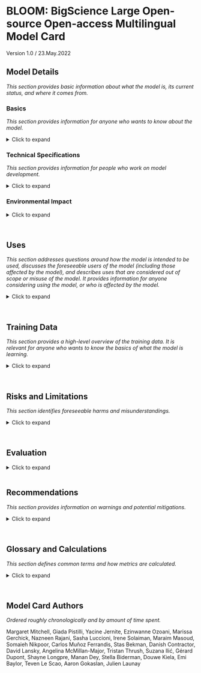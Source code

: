 # BLOOM: BigScience Large Open-source Open-access Multilingual Model Card
Version 1.0 / 23.May.2022

## Model Details  

*This section provides basic information about what the model is, its current status, and where it comes from.*

### Basics
*This section provides information for anyone who wants to know about the model.*
<details>
<summary>Click to expand</summary> <br/>
    
**Developed by:** [BigScience](https://bigscience.huggingface.co)  
* All collaborators are either volunteers or have an agreement with their employer.  [Further breakdown of participants forthcoming.]

**Model Type:** Transformer-based Language Model

**Version:** 1.0.0

**Languages:** Multiple; see [training data](#training-data).

**License:** [RAIL License v1.0](https://docs.google.com/document/d/10NMjEKjxR7mrZ5CvugGBVaF6nPEgNxFBIbkH7z5HB-0/edit#)

**Released:** [Forthcoming]

**Send questions to:** bigscience-contact@googlegroups.com

**Cite as:** [BigScience Workshop](https://bigscience.huggingface.co), BigScience Language Open-source Open-access Multilingual (BLOOM). International, May 2021-May 2022.
    
**Funded by:** The French government, [Hugging Face](https://huggingface.co), and the organizations of contributors.  [Further breakdown of organizations forthcoming.]

</details>

### Technical Specifications
*This section provides information for people who work on model development.*
<details>
<summary>Click to expand</summary><br/>

*Please see [the BLOOM training README](https://github.com/bigscience-workshop/bigscience/tree/master/train/tr11-176B-ml#readme) for full details.*

**Model Architecture:** Modified from Megatron-LM GPT2 ([paper link](https://arxiv.org/abs/1909.08053)):

1.  Word embeddings layer normalization

2. [ALiBI positional encodings](https://arxiv.org/pdf/2108.12409.pdf)

**Objective Function:** [Cross Entropy with mean reduction](https://pytorch.org/docs/stable/generated/torch.nn.CrossEntropyLoss.html#torch.nn.CrossEntropyLoss)

**Number of Parameters:** 176B parameters; 70 layers, 112 attention heads

#### **Infrastructure**
    
Compute Infrastructure: [Jean Zay](http://www.idris.fr/eng/jean-zay/jean-zay-presentation-eng.html) Public Supercomputer, provided by the French government

Hardware: 384 A100 80GB GPUs (48 nodes)

-   Additional 32 A100 80GB GPUs (4 nodes) in reserve

-   8 GPUs per node Using NVLink 4 inter-gpu connects, 4 OmniPath links

-   CPU: AMD

-   CPU memory: 512GB per node

-   GPU memory: 640GB per node

-   Inter-node connect: Omni-Path Architecture (OPA)

-   NCCL-communications network: a fully dedicated subnet

-   Disc IO network: shared network with other types of nodes

Software:

-   [Megatron-DeepSpeed](https://github.com/bigscience-workshop/Megatron-DeepSpeed), BigScience fork

-   [DeepSpeed](https://github.com/microsoft/DeepSpeed)

-   [PyTorch](https://github.com/pytorch/pytorch)-1.11 w/ CUDA-11.5

-   [apex](https://github.com/NVIDIA/apex) 


#### **Training**

 
_In progress._

Checkpoint size:

-   Bf16 weights: 329GB

-   Full checkpoint with optimizer states: 2.3TB

Training throughput: About 150 TFLOP per GPU per second

Number of epochs: 1 (*current target*)

Dates: 
- Started 11th March, 2022 11:42am PST.
- Planned end: 5th July, 2022.  


Estimated cost of training: Equivalent of $7-15M

Server training location: Ile-de-France, France

</details>


### Environmental Impact

<details>
<summary>Click to expand</summary><br/>

[More forthcoming when training has completed.]

The training supercomputer, [Jean Zay]((http://www.idris.fr/eng/jean-zay/jean-zay-presentation-eng.html)), uses mostly nuclear energy.

The heat generated by it is reused for heating campus housing.
    
* Estimated carbon emissions:  [Forthcoming]

* Estimated electricity usage: [Forthcoming]
</details>

<p>&nbsp;</p>

## Uses

*This section addresses questions around how the model is intended to be used, discusses the foreseeable users of the model (including those affected by the model), and describes uses that are considered out of scope or misuse of the model. 
It provides information for anyone considering using the model, or who is affected by the model.*


<details>
<summary>Click to expand</summary><br/>
    
### Intended use

This model is being created in order to enable public research on large language models (LLMs). LLMs are intended to be used for language generation or as a pretrained base model that can be further fine-tuned for specific tasks. Use cases below are not exhaustive.

#### **Direct Use**

-   Text generation

-   Exploring characteristics of language generated by a language model.

    -   Examples: Cloze tests, counterfactuals, generations with reframings.

#### **Downstream Use**

-   Tasks that leverage language models include: Information Extraction, Question Answering, Summarization.

### Misuse and Out-of-scope Use

*This section addresses what users ought not do with the model.*

See the  [LLM LICENSE ](https://docs.google.com/document/d/10NMjEKjxR7mrZ5CvugGBVaF6nPEgNxFBIbkH7z5HB-0/edit), Attachment A, for detailed usage restrictions. The below list is non-exhaustive, but lists some easily foreseeable problematic use cases.

#### **Out-of-scope Uses**

Using the model in [high-stakes](#glossary-and-calculations) settings is out of scope for this model.  The model is not designed for [critical decisions](#glossary-and-calculations) nor uses with any material consequences on an individual's livelihood or wellbeing. The model outputs content that appears factual but is not correct.  

##### Out-of-scope uses include:

-   Usage in biomedical domains, political and legal domains, or finance domains.

-   Usage for evaluating or scoring individuals, such as for employment, education, or credit.

-   Applying the model for critical automatic decisions, generating factual content, creating reliable summaries, or generating predictions that must be correct.

#### **Misuse**

Intentionally using the model for harm, violating rights, or other kinds of malicious activities is a misuse of this model. This includes:

-   Spam generation

-   Disinformation and influence operations

-   Disparagement and defamation

-   Harassment and abuse
  
-   Deception

-   Unconsented impersonation and imitation

-   Unconsented surveillance 


-   Generating content without attribution to the model, as specified in the [RAIL License, Use Restrictions](https://docs.google.com/document/d/10NMjEKjxR7mrZ5CvugGBVaF6nPEgNxFBIbkH7z5HB-0/edit#heading=h.3blioxkgzsje).

### Intended Users

#### **Direct Users**

-   General Public

-   Researchers

-   Students

-   Educators

-   Engineers/developers

-   Non-commercial entities

-   Community advocates, including human and civil rights groups

#### Indirect Users

-   Users of derivatives created by Direct Users, such as those using software with an [intended use](#intended-use).

-   Users of [Derivatives of the Model, as described in the License](https://docs.google.com/document/d/117RhytMYC9HS-1NmWHEn9XBK7vJ5kdv9OcG6AV69Vec/edit#bookmark=id.pvl8781qfes3).

#### Others Affected (Parties prenantes)

-   People and groups referred to by the LLM

-   People and groups exposed to outputs of, or decisions based on, the LLM

-   People and groups whose original work is included in the LLM
</details>
<p>&nbsp;</p>

## Training Data
*This section provides a high-level overview of the training data. It is relevant for anyone who wants to know the basics of what the model is learning.*



<details>
<summary>Click to expand</summary><br/>
    
*Details for each dataset are provided in individual [Data Cards](https://huggingface.co/spaces/bigscience/BigScienceCorpus).*

Training data includes:

-   45 natural languages.
    
-   12 programming languages.     

-   In 1.5TB of pre-processed text, converted into 350B unique tokens.

See the [Model README, Datasets for more](https://github.com/bigscience-workshop/bigscience/tree/master/train/tr11-176B-ml#datasets).

#### **Languages**
The pie chart shows the distribution of languages in training data.
   
![pie chart showing the distribution of languages in training data](https://github.com/bigscience-workshop/model_card/blob/main/assets/data/pie_chart.svg?raw=true)




The following table shows the further distribution of Niger-Congo and Indic languages in the training data.
<details>
<summary>Click to expand</summary><br/>
    
| Niger Congo    | Percentage |         | Indic     | Percentage |
|----------------|------------ |------  |-----------|------------|
| Chi Tumbuka    | 0.00002    |         | Assamese  | 0.01       |
| Kikuyu         | 0.00004    |         | Odia      | 0.04       |
| Bambara        | 0.00004    |         | Gujarati  | 0.04       |
| Akan           | 0.00007    |         | Marathi   | 0.05       |
| Xitsonga       | 0.00007    |         | Punjabi   | 0.05       |
| Sesotho        | 0.00007    |         | Kannada   | 0.06       |
| Chi Chewa      | 0.0001     |         | Nepali    | 0.07       |
| Setswana       | 0.0002     |         | Telugu    | 0.09       |
| Northern Sotho | 0.0002     |         | Malayalam | 0.10       |
| Fon            | 0.0002     |         | Urdu      | 0.10       |
| Kirundi        | 0.0003     |         | Tamil     | 0.20       |
| Wolof          | 0.0004     |         | Bengali   | 0.50       |
| Kuganda        | 0.0004     |         | Hindi     | 0.70       |
| Chi Shona      | 0.001      |
| Isi Zulu       | 0.001      |
| Igbo           | 0.001      |
| Xhosa          | 0.001      |
| Kinyarwanda    | 0.003      |
| Yoruba         | 0.006      |
| Swahili        | 0.02       |
</details>

The following table shows the distribution of programming languages.
<details>
<summary>Click to expand</summary><br/>
    
| Extension      | Language   | Number of files |
|----------------|------------|-----------------|
| java           | Java       | 5,407,724       |
| php            | PHP        | 4,942,186       |
| cpp            | C++        | 2,503,930       |
| py             | Python     | 2,435,072       |
| js             | JavaScript | 1,905,518       |
| cs             | C#         | 1,577,347       |
| rb             | Ruby       | 6,78,413        |
| cc             | C++        | 443,054         |
| hpp            | C++        | 391,048         |
| lua            | Lua        | 352,317         |
| go             | GO         | 227,763         |
| ts             | TypeScript | 195,254         |
| C              | C          | 134,537         |
| scala          | Scala      | 92,052          |
| hh             | C++        | 67,161          |
| H              | C++        | 55,899          |
| tsx            | TypeScript | 33,107          |
| rs             | Rust       | 29,693          |
| phpt           | PHP        | 9,702           |
| c++            | C++        | 1,342           |
| h++            | C++        | 791             |
| php3           | PHP        | 540             |
| phps           | PHP        | 270             |
| php5           | PHP        | 166             |
| php4           | PHP        | 29              |
    
</details>    
</details>
<p>&nbsp;</p>

## Risks and Limitations
*This section identifies foreseeable harms and misunderstandings.*



<details>
<summary>Click to expand</summary><br/>
    
Model may:

-   Overrepresent some viewpoints and underrepresent others

-   Contain stereotypes
  
-   Contain personal information


-   Generate:

    -   Hateful, abusive, or violent language

    -   Discriminatory or prejudicial language

    -   Content that may not be appropriate for all settings, including sexual content.

-   Make errors, including producing incorrect information as if it were factual.

-   Generate irrelevant or repetitive outputs.
</details>
<p>&nbsp;</p>

## Evaluation
<details>
<summary>Click to expand</summary><br/>

### Metrics 
*This section describes the different ways performance is calculated, and why.*

[More Forthcoming]

Includes:

| Metric             | Why chosen                                                         |
|--------------------|--------------------------------------------------------------------|
| F1                 | Standard for benchmarking                                          |
| Accuracy           | Standard for benchmarking                                          |
| Perplexity         | Standard metric for quantifying model improvements during training |
| Cross Entropy Loss | Standard objective for language models                             |

And multiple different metrics for specific tasks.

### Factors 
*This section lists some different aspects of what BLOOM models. Its focus is on those aspects that are likely to give rise to high variance in model behavior.*

- Language, such as English or Yoruba
- Domain, such as newswire or stories
- Demographic characteristics, such as gender or nationality

###  Results
*Results are based on the [Factors](#factors) and [Metrics](#metrics).*

**Train-time evaluation:**

As of 19.May.2022, 18:00:

- Training Loss: 2.04

- Validation Loss: 2.21

- Perplexity: 9.15

[More evaluation types forthcoming at the end of model training.]
</details>

<BR/>

## Recommendations

*This section provides information on warnings and potential mitigations.*



<details>
<summary>Click to expand</summary><br/>

-   Indirect users should be made aware when the content they're working with is created by the LLM.

-   Users should be aware of [Risks and Limitations](#risks-and-limitations), and include an appropriate age disclaimer or blocking interface as necessary.

-   Models pre-trained with the LLM should include an updated Model Card.

-   Users of the model should provide mechanisms for those affected to provide feedback, such as an email address for comments.

</details>
<p>&nbsp;</p>

## Glossary and Calculations

*This section defines common terms and how metrics are calculated.*



<details>
<summary>Click to expand</summary><br/>

-   **Loss:** A calculation of the difference between what the model has learned and what the data shows ("groundtruth"). The lower the loss, the better. The training process aims to minimize the loss. 


-   **Perplexity:** This is based on what the model estimates the probability of new data is. The lower the perplexity, the better.  If the model is 100% correct at predicting the next token it will see, then the perplexity is 1. Mathematically this is calculated using entropy. 

-   **High-stakes settings:** Such as those identified as "high-risk AI systems" and "unacceptable risk AI systems" in the European Union's proposed [Artificial Intelligence (AI) Act](https://artificialintelligenceact.eu/annexes/).

-   **Critical decisions**: Such as those defined in [the United States' proposed Algorithmic Accountability Act](https://www.congress.gov/117/bills/s3572/BILLS-117s3572is.pdf).

-   **Human Rights**: Includes those rights defined in the [Universal Declaration of Human Rights](https://www.un.org/sites/un2.un.org/files/2021/03/udhr.pdf).

-  **Personal Data and Information**: Personal data and information is defined in multiple data protection regulations, such as "[personal data](https://gdpr-info.eu/issues/personal-data/)" in the [European Union's General Data Protection Regulation](https://gdpr-info.eu); and "personal information" in the Republic of South Africa's [Protection of Personal Information Act](https://www.gov.za/sites/default/files/gcis_document/201409/3706726-11act4of2013popi.pdf), The People's Republic of China's [Personal information protection law](http://en.npc.gov.cn.cdurl.cn/2021-12/29/c_694559.htm).
  
- **Sensitive Characteristics**: This includes specifically protected categories in human rights (see [UHDR, Article 2](https://www.un.org/sites/un2.un.org/files/2021/03/udhr.pdf)) and personal information regulation (see GDPR, [Article 9; Protection of Personal Information Act, Chapter 1](https://www.gov.za/sites/default/files/gcis_document/201409/3706726-11act4of2013popi.pdf))

- **Deception:** Doing something to intentionally mislead individuals to believe something that is false, such as by creating deadbots or chatbots on social media posing as real people, or generating text documents without making consumers aware that the text is machine generated.

</details>
<p>&nbsp;</p>

## Model Card Authors
*Ordered roughly chronologically and by amount of time spent.*

Margaret Mitchell, Giada Pistilli, Yacine Jernite, Ezinwanne Ozoani, Marissa Gerchick, Nazneen Rajani, Sasha Luccioni, Irene Solaiman, Maraim Masoud, Somaieh Nikpoor, Carlos Muñoz Ferrandis, Stas Bekman, Danish Contractor, David Lansky, Angelina McMillan-Major, Tristan Thrush, Suzana Ilić, Gérard Dupont, Shayne Longpre, Manan Dey, Stella Biderman, Douwe Kiela, Emi Baylor, Teven Le Scao, Aaron Gokaslan, Julien Launay

